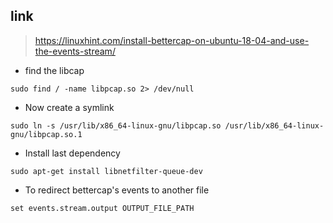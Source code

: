 ## link 
> https://linuxhint.com/install-bettercap-on-ubuntu-18-04-and-use-the-events-stream/

* find the libcap
```
sudo find / -name libpcap.so 2> /dev/null
```

* Now create a symlink
```
sudo ln -s /usr/lib/x86_64-linux-gnu/libpcap.so /usr/lib/x86_64-linux-gnu/libpcap.so.1
```

* Install last dependency

```
sudo apt-get install libnetfilter-queue-dev

```

* To redirect bettercap's events to another file
```
set events.stream.output OUTPUT_FILE_PATH
```
